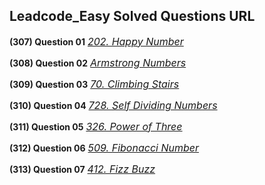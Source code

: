 ## Leadcode_Easy Solved Questions URL

**(307) Question 01** <a href="https://leetcode.com/problems/happy-number/submissions/989187324/" target="_blank" style="font-size: 16px;dispaly:inline-block;">_202. Happy Number_</a> <br/>

**(308) Question 02** <a href="https://practice.geeksforgeeks.org/problems/armstrong-numbers2727/1?category%5B%5D=Mathematical&category%5B%5D=Mathematical&page=2&query=category%5B%5DMathematicalpage2category%5B%5DMathematical" target="_blank" style="font-size: 16px;dispaly:inline-block;">_Armstrong Numbers_</a> <br/>

**(309) Question 03** <a href="https://leetcode.com/problems/climbing-stairs/submissions/989469997/" target="_blank" style="font-size: 16px;dispaly:inline-block;">_70. Climbing Stairs_</a> <br/>

**(310) Question 04** <a href="https://leetcode.com/problems/self-dividing-numbers/submissions/989488908/" target="_blank" style="font-size: 16px;dispaly:inline-block;">_728. Self Dividing Numbers_</a> <br/>

**(311) Question 05** <a href="https://leetcode.com/problems/power-of-three/submissions/989543876/" target="_blank" style="font-size: 16px;dispaly:inline-block;">_326. Power of Three_</a> <br/>

**(312) Question 06** <a href="https://leetcode.com/problems/fibonacci-number/submissions/990408456/" target="_blank" style="font-size: 16px;dispaly:inline-block;">_509. Fibonacci Number_</a> <br/>

**(313) Question 07** <a href="https://leetcode.com/problems/fizz-buzz/submissions/990413621/" target="_blank" style="font-size: 16px;dispaly:inline-block;">_412. Fizz Buzz_</a> <br/>

